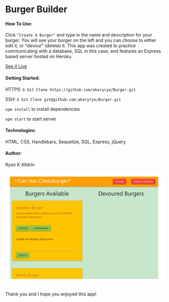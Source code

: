 # Burger Builder

#### How To Use:
Click `"Create A Burger"` and type in the name and description for your burger.  You will see your burger on the left and you can choose to either edit it, or "devour" (delete) it.  This app was created to practice communicating with a database, SQL in this case, and features an Express based server hosted on Heroku.

[See it Live](https://pure-sierra-96038.herokuapp.com/)


#### Getting Started:
HTTPS:   `$ Git Clone https://github.com/akaryrye/Burger.git`

SSH:   `$ Git Clone git@github.com:akaryrye/Burger.git`

`npm install` to install dependencies

`npm start` to start server

#### Technologies:
HTML, CSS, Handlebars, Sequelize, SQL, Express, jQuery


#### Author:
Ryan K Alldrin


![image](burgers.jpg)

Thank you and I hope you enjoyed this app!
